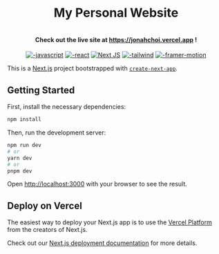<h1 align="center">
  <br>
  My Personal Website
  <br>
</h1>

<h4 align="center">
  <br>
  Check out the live site at <a href="https://jonahchoi.vercel.app" target="_blank">https://jonahchoi.vercel.app<a/> !
  <br>
</h4>
  
<div align="center">
  
  <a href="https://developer.mozilla.org/en-US/docs/Web/JavaScript/Guide/Introduction">![-javascript](https://img.shields.io/badge/JavaScript-F7DF1E.svg?style=for-the-badge&logo=JavaScript&logoColor=black)</a>
  <a href="https://reactjs.org/">![-react](https://img.shields.io/badge/React-20232A?style=for-the-badge&logo=react&logoColor=61DAFB)</a>
  <a href="https://nextjs.org/">![Next JS](https://img.shields.io/badge/Next-black?style=for-the-badge&logo=next.js&logoColor=white)</a>
  <a href="https://tailwindcss.com/">![-tailwind](https://img.shields.io/badge/Tailwind_CSS-38B2AC?style=for-the-badge&logo=tailwind-css&logoColor=white)</a>
  <a href="https://www.npmjs.com/package/framer-motion">![-framer-motion](https://img.shields.io/badge/Framer_Motion-CC2927.svg?style=for-the-badge&logoColor=white)</a>

</div>
  
This is a [Next.js](https://nextjs.org/) project bootstrapped with [`create-next-app`](https://github.com/vercel/next.js/tree/canary/packages/create-next-app).

## Getting Started

First, install the necessary dependencies:
  
```bash
npm install
```
  
Then, run the development server:

```bash
npm run dev
# or
yarn dev
# or
pnpm dev
```

Open [http://localhost:3000](http://localhost:3000) with your browser to see the result.

## Deploy on Vercel

The easiest way to deploy your Next.js app is to use the [Vercel Platform](https://vercel.com/new?utm_medium=default-template&filter=next.js&utm_source=create-next-app&utm_campaign=create-next-app-readme) from the creators of Next.js.

Check out our [Next.js deployment documentation](https://nextjs.org/docs/deployment) for more details.
